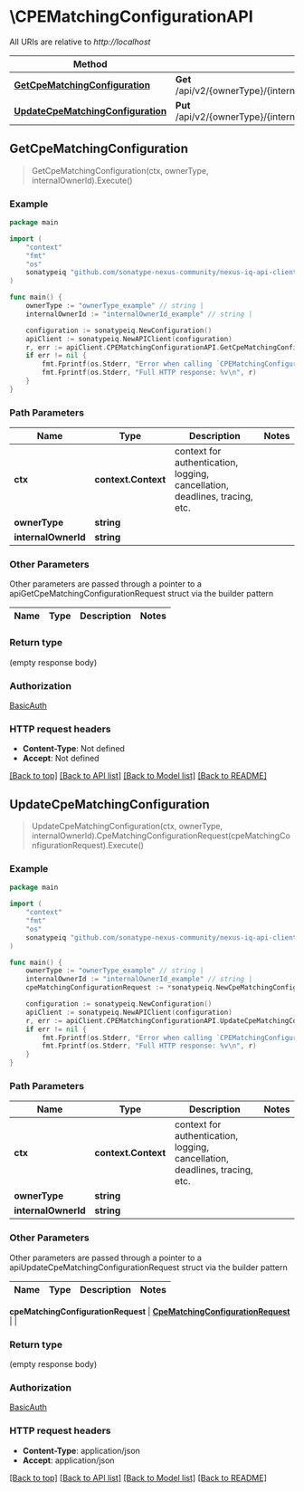 # \CPEMatchingConfigurationAPI

All URIs are relative to *http://localhost*

Method | HTTP request | Description
------------- | ------------- | -------------
[**GetCpeMatchingConfiguration**](CPEMatchingConfigurationAPI.md#GetCpeMatchingConfiguration) | **Get** /api/v2/{ownerType}/{internalOwnerId}/configuration/publicSource/cpe | 
[**UpdateCpeMatchingConfiguration**](CPEMatchingConfigurationAPI.md#UpdateCpeMatchingConfiguration) | **Put** /api/v2/{ownerType}/{internalOwnerId}/configuration/publicSource/cpe | 



## GetCpeMatchingConfiguration

> GetCpeMatchingConfiguration(ctx, ownerType, internalOwnerId).Execute()





### Example

```go
package main

import (
	"context"
	"fmt"
	"os"
	sonatypeiq "github.com/sonatype-nexus-community/nexus-iq-api-client-go"
)

func main() {
	ownerType := "ownerType_example" // string | 
	internalOwnerId := "internalOwnerId_example" // string | 

	configuration := sonatypeiq.NewConfiguration()
	apiClient := sonatypeiq.NewAPIClient(configuration)
	r, err := apiClient.CPEMatchingConfigurationAPI.GetCpeMatchingConfiguration(context.Background(), ownerType, internalOwnerId).Execute()
	if err != nil {
		fmt.Fprintf(os.Stderr, "Error when calling `CPEMatchingConfigurationAPI.GetCpeMatchingConfiguration``: %v\n", err)
		fmt.Fprintf(os.Stderr, "Full HTTP response: %v\n", r)
	}
}
```

### Path Parameters


Name | Type | Description  | Notes
------------- | ------------- | ------------- | -------------
**ctx** | **context.Context** | context for authentication, logging, cancellation, deadlines, tracing, etc.
**ownerType** | **string** |  | 
**internalOwnerId** | **string** |  | 

### Other Parameters

Other parameters are passed through a pointer to a apiGetCpeMatchingConfigurationRequest struct via the builder pattern


Name | Type | Description  | Notes
------------- | ------------- | ------------- | -------------



### Return type

 (empty response body)

### Authorization

[BasicAuth](../README.md#BasicAuth)

### HTTP request headers

- **Content-Type**: Not defined
- **Accept**: Not defined

[[Back to top]](#) [[Back to API list]](../README.md#documentation-for-api-endpoints)
[[Back to Model list]](../README.md#documentation-for-models)
[[Back to README]](../README.md)


## UpdateCpeMatchingConfiguration

> UpdateCpeMatchingConfiguration(ctx, ownerType, internalOwnerId).CpeMatchingConfigurationRequest(cpeMatchingConfigurationRequest).Execute()





### Example

```go
package main

import (
	"context"
	"fmt"
	"os"
	sonatypeiq "github.com/sonatype-nexus-community/nexus-iq-api-client-go"
)

func main() {
	ownerType := "ownerType_example" // string | 
	internalOwnerId := "internalOwnerId_example" // string | 
	cpeMatchingConfigurationRequest := *sonatypeiq.NewCpeMatchingConfigurationRequest() // CpeMatchingConfigurationRequest |  (optional)

	configuration := sonatypeiq.NewConfiguration()
	apiClient := sonatypeiq.NewAPIClient(configuration)
	r, err := apiClient.CPEMatchingConfigurationAPI.UpdateCpeMatchingConfiguration(context.Background(), ownerType, internalOwnerId).CpeMatchingConfigurationRequest(cpeMatchingConfigurationRequest).Execute()
	if err != nil {
		fmt.Fprintf(os.Stderr, "Error when calling `CPEMatchingConfigurationAPI.UpdateCpeMatchingConfiguration``: %v\n", err)
		fmt.Fprintf(os.Stderr, "Full HTTP response: %v\n", r)
	}
}
```

### Path Parameters


Name | Type | Description  | Notes
------------- | ------------- | ------------- | -------------
**ctx** | **context.Context** | context for authentication, logging, cancellation, deadlines, tracing, etc.
**ownerType** | **string** |  | 
**internalOwnerId** | **string** |  | 

### Other Parameters

Other parameters are passed through a pointer to a apiUpdateCpeMatchingConfigurationRequest struct via the builder pattern


Name | Type | Description  | Notes
------------- | ------------- | ------------- | -------------


 **cpeMatchingConfigurationRequest** | [**CpeMatchingConfigurationRequest**](CpeMatchingConfigurationRequest.md) |  | 

### Return type

 (empty response body)

### Authorization

[BasicAuth](../README.md#BasicAuth)

### HTTP request headers

- **Content-Type**: application/json
- **Accept**: application/json

[[Back to top]](#) [[Back to API list]](../README.md#documentation-for-api-endpoints)
[[Back to Model list]](../README.md#documentation-for-models)
[[Back to README]](../README.md)

